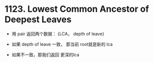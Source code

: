 # 1123. Lowest Common Ancestor of Deepest Leaves

- 用 pair 返回两个数据： {LCA， depth of leave}

- 如果 depth of leave 一致， 那当前 root就是新的 lca

- 如果不一致，那我们返回 更深的lca

